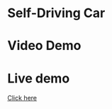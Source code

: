 # Self-Driving Car
# Video Demo

# Live demo
[Click here](https://moustaphaotf.github.io/self-driving-car/index.html)
